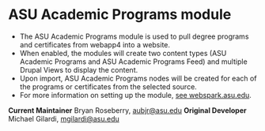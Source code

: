 # ASU Academic Programs module

* The ASU Academic Programs module is used to pull degree programs and certificates from webapp4 into a website.
* When enabled, the modules will create two content types (ASU Academic Programs and ASU Academic Programs Feed) and multiple Drupal Views to display the content.
* Upon import, ASU Academic Programs nodes will be created for each of the programs or certificates from the selected source.
* For more information on setting up the module, [see webspark.asu.edu](https://webspark.asu.edu).

**Current Maintainer** Bryan Roseberry, aubjr@asu.edu
**Original Developer** Michael Gilardi, mgilardi@asu.edu

